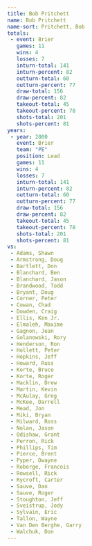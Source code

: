 ```yaml
---
title: Bob Pritchett
name: Bob Pritchett
name-sort: Pritchett, Bob
totals:
 - event: Brier
   games: 11
   wins: 4
   losses: 7
   inturn-total: 141
   inturn-percent: 82
   outturn-total: 60
   outturn-percent: 77
   draw-total: 156
   draw-percent: 82
   takeout-total: 45
   takeout-percent: 78
   shots-total: 201
   shots-percent: 81
years:
 - year: 2000
   event: Brier
   team: "PE"
   position: Lead
   games: 11
   wins: 4
   losses: 7
   inturn-total: 141
   inturn-percent: 82
   outturn-total: 60
   outturn-percent: 77
   draw-total: 156
   draw-percent: 82
   takeout-total: 45
   takeout-percent: 78
   shots-total: 201
   shots-percent: 81
vs:
 - Adams, Shawn
 - Armstrong, Doug
 - Bartlett, Don
 - Blanchard, Ben
 - Blanchard, Jason
 - Brandwood, Todd
 - Bryant, Doug
 - Corner, Peter
 - Cowan, Chad
 - Dowden, Craig
 - Ellis, Ken Jr.
 - Elmaleh, Maxime
 - Gagnon, Jean
 - Golanowski, Rory
 - Henderson, Ron
 - Hollett, Peter
 - Hopkins, Jeff
 - Howard, Russ
 - Korte, Bruce
 - Korte, Roger
 - Macklin, Drew
 - Martin, Kevin
 - McAulay, Greg
 - McKee, Darrell
 - Mead, Jon
 - Miki, Bryan
 - Milward, Ross
 - Nolan, Jason
 - Odishaw, Grant
 - Perron, Rick
 - Phillips, Tim
 - Pierce, Brent
 - Pyper, Dwayne
 - Roberge, Francois
 - Rowsell, Rick
 - Rycroft, Carter
 - Sauve, Dan
 - Sauve, Roger
 - Stoughton, Jeff
 - Sveistrup, Jody
 - Sylvain, Eric
 - Tallon, Wayne
 - Van Den Berghe, Garry
 - Walchuk, Don
---
```

